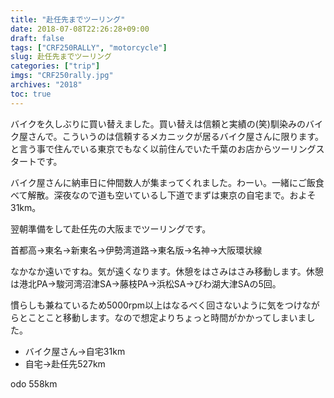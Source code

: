 ```yaml
---
title: "赴任先までツーリング"
date: 2018-07-08T22:26:28+09:00
draft: false
tags: ["CRF250RALLY", "motorcycle"]
slug: 赴任先までツーリング
categories: ["trip"]
imgs: "CRF250rally.jpg"
archives: "2018"
toc: true
---
```


バイクを久しぶりに買い替えました。買い替えは信頼と実績の(笑)馴染みのバイク屋さんで。こういうのは信頼するメカニックが居るバイク屋さんに限ります。と言う事で住んでいる東京でもなく以前住んでいた千葉のお店からツーリングスタートです。

バイク屋さんに納車日に仲間数人が集まってくれました。わーい。一緒にご飯食べて解散。深夜なので道も空いているし下道でまずは東京の自宅まで。およそ31km。

翌朝準備をして赴任先の大阪までツーリングです。

首都高→東名→新東名→伊勢湾道路→東名版→名神→大阪環状線

なかなか遠いですね。気が遠くなります。休憩をはさみはさみ移動します。休憩は港北PA→駿河湾沼津SA→藤枝PA→浜松SA→びわ湖大津SAの5回。

慣らしも兼ねているため5000rpm以上はなるべく回さないように気をつけながらとことこと移動します。なので想定よりちょっと時間がかかってしまいました。

- バイク屋さん→自宅31km
- 自宅→赴任先527km

odo 558km

